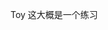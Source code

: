 Toy  这大概是一个练习
####
##
####
#####
####
###
###
##
##
######
####
##
#####
##
##
##
##
##
###
##
##
##
###
